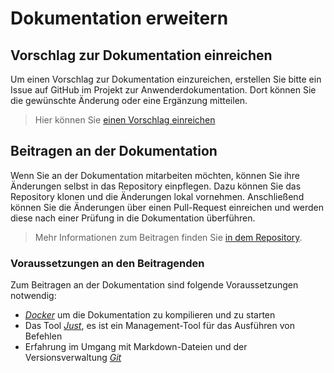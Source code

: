 # Dokumentation erweitern

## Vorschlag zur Dokumentation einreichen

Um einen Vorschlag zur Dokumentation einzureichen, erstellen Sie bitte ein Issue auf GitHub im Projekt zur
Anwenderdokumentation. Dort können Sie die gewünschte Änderung oder eine Ergänzung mitteilen.

> Hier können Sie [einen Vorschlag einreichen](https://github.com/Streckenkunde/Anwenderdokumentation/issues/new/choose)

## Beitragen an der Dokumentation

Wenn Sie an der Dokumentation mitarbeiten möchten, können Sie ihre Änderungen selbst in das Repository einpflegen.
Dazu können Sie das Repository klonen und die Änderungen lokal vornehmen. Anschließend können Sie die Änderungen
über einen Pull-Request einreichen und werden diese nach einer Prüfung in die Dokumentation überführen.

> Mehr Informationen zum Beitragen finden Sie [in dem Repository](https://github.com/Streckenkunde/Anwenderdokumentation).

### Voraussetzungen an den Beitragenden

Zum Beitragen an der Dokumentation sind folgende Voraussetzungen notwendig:

- *[Docker](https://docs.docker.com/get-docker)* um die Dokumentation zu kompilieren und zu starten
- Das Tool *[Just](https://just.systems)*, es ist ein Management-Tool für das Ausführen von Befehlen
- Erfahrung im Umgang mit Markdown-Dateien und der Versionsverwaltung *[Git](https://git-scm.com)*

